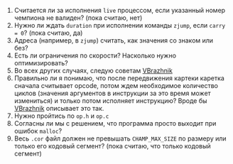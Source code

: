 1. Считается ли за исполнения `live` процессом, если указанный номер чемпиона не валиден? (пока считаю, нет)
1. Нужно ли ждать `duration` при исполнении команды `zjump`, если `carry = 0`? (пока считаю, да)
1. Адреса (например, в `zjump`) считать, как значения со знаком или без?
1. Есть ли ограничения по скорости? Насколько нужно оптимизировать?
1. Во всех других случаях, следую советам [VBrazhnik](https://github.com/VBrazhnik/Corewar/wiki/Виртуальная-машина)
1. Правильно ли я понимаю, что после передвижения картеки каретка сначала считывает opcode, потом ждем необходимое количество циклов (значения аргументов в инструкции за это время может измениться) и только потом исполняет инструкцию? Вроде бы [VBrazhnik](https://github.com/VBrazhnik/Corewar/wiki/Виртуальная-машина) описывает это так.
1. Нужно пройтись по `op.h` и `op.c`
1. Согласны ли мы с решением, что программа просто выходит при ошибок `malloc`?
1. Весь `.cor` файл должен не превышать `CHAMP_MAX_SIZE` по размеру или только его кодовый сегмент? (пока считаю, что только кодовый сегмент)
